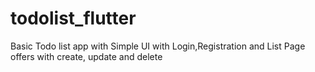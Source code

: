 # todolist_flutter

Basic Todo list app with Simple UI with Login,Registration and List Page offers with create, update and delete